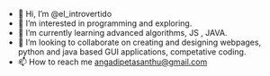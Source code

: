 - 👋 Hi, I’m @el_introvertido
- 👀 I’m interested in programming and exploring.
- 🌱 I’m currently learning advanced algorithms, JS , JAVA.
- 💞️ I’m looking to collaborate on creating and designing webpages, python and java based GUI applications, competative coding.
- 📫 How to reach me angadipetasanthu@gmail.com

<!---
elintrovertido/elintrovertido is a ✨ special ✨ repository because its `README.md` (this file) appears on your GitHub profile.
You can click the Preview link to take a look at your changes.
--->
